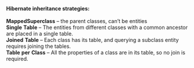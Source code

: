 **Hibernate inheritance strategies:** <br/>  <br/>
**MappedSuperclass** – the parent classes, can’t be entities  <br/>
**Single** **Table** – The entities from different classes with a common ancestor are placed in a single table.  <br/>
**Joined** **Table** – Each class has its table, and querying a subclass entity requires joining the tables.  <br/>
**Table** **per** **Class** – All the properties of a class are in its table, so no join is required.  <br/>
